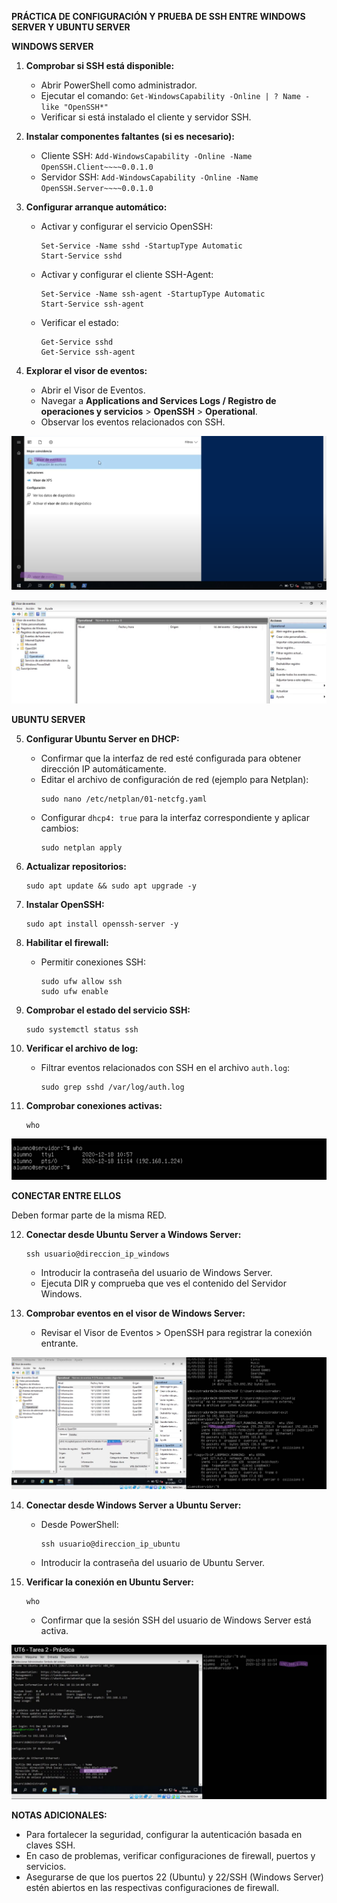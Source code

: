 **PRÁCTICA DE CONFIGURACIÓN Y PRUEBA DE SSH ENTRE WINDOWS SERVER Y UBUNTU SERVER**

**WINDOWS SERVER**

1. **Comprobar si SSH está disponible:**

   - Abrir PowerShell como administrador.
   - Ejecutar el comando: `Get-WindowsCapability -Online | ? Name -like "OpenSSH*"`
   - Verificar si está instalado el cliente y servidor SSH.

2. **Instalar componentes faltantes (si es necesario):**

   - Cliente SSH: `Add-WindowsCapability -Online -Name OpenSSH.Client~~~~0.0.1.0`
   - Servidor SSH: `Add-WindowsCapability -Online -Name OpenSSH.Server~~~~0.0.1.0`

3. **Configurar arranque automático:**

   - Activar y configurar el servicio OpenSSH:
     ```
     Set-Service -Name sshd -StartupType Automatic
     Start-Service sshd
     ```
   - Activar y configurar el cliente SSH-Agent:
     ```
     Set-Service -Name ssh-agent -StartupType Automatic
     Start-Service ssh-agent
     ```
   - Verificar el estado:
     ```
     Get-Service sshd
     Get-Service ssh-agent
     ```

4. **Explorar el visor de eventos:**

   - Abrir el Visor de Eventos.
   - Navegar a **Applications and Services Logs / Registro de operaciones y servicios** > **OpenSSH** > **Operational**.
   - Observar los eventos relacionados con SSH.

![alt text](<Captura de pantalla 2025-01-12 084938.png>)

![alt text](z4.png)

**UBUNTU SERVER**

5. **Configurar Ubuntu Server en DHCP:**

   - Confirmar que la interfaz de red esté configurada para obtener dirección IP automáticamente.
   - Editar el archivo de configuración de red (ejemplo para Netplan):
     ```
     sudo nano /etc/netplan/01-netcfg.yaml
     ```
   - Configurar `dhcp4: true` para la interfaz correspondiente y aplicar cambios:
     ```
     sudo netplan apply
     ```

6. **Actualizar repositorios:**

   ```
   sudo apt update && sudo apt upgrade -y
   ```

7. **Instalar OpenSSH:**

   ```
   sudo apt install openssh-server -y
   ```

8. **Habilitar el firewall:**

   - Permitir conexiones SSH:
     ```
     sudo ufw allow ssh
     sudo ufw enable
     ```

9. **Comprobar el estado del servicio SSH:**

   ```
   sudo systemctl status ssh
   ```

10. **Verificar el archivo de log:**

    - Filtrar eventos relacionados con SSH en el archivo `auth.log`:
      ```
      sudo grep sshd /var/log/auth.log
      ```

11. **Comprobar conexiones activas:**

    ```
    who
    ```
![alt text](image.png)

**CONECTAR ENTRE ELLOS**

Deben formar parte de la misma RED.

12. **Conectar desde Ubuntu Server a Windows Server:**

    ```
    ssh usuario@direccion_ip_windows
    ```

    - Introducir la contraseña del usuario de Windows Server.
    - Ejecuta DIR y comprueba que ves el contenido del Servidor Windows.

13. **Comprobar eventos en el visor de Windows Server:**

    - Revisar el Visor de Eventos > OpenSSH para registrar la conexión entrante.

![alt text](z13.png)

14. **Conectar desde Windows Server a Ubuntu Server:**

    - Desde PowerShell:
      ```
      ssh usuario@direccion_ip_ubuntu
      ```
    - Introducir la contraseña del usuario de Ubuntu Server.

15. **Verificar la conexión en Ubuntu Server:**

    ```
    who
    ```

    - Confirmar que la sesión SSH del usuario de Windows Server está activa.
  
  ![alt text](z15.png)

**NOTAS ADICIONALES:**

- Para fortalecer la seguridad, configurar la autenticación basada en claves SSH.
- En caso de problemas, verificar configuraciones de firewall, puertos y servicios.
- Asegurarse de que los puertos 22 (Ubuntu) y 22/SSH (Windows Server) estén abiertos en las respectivas configuraciones de firewall.

